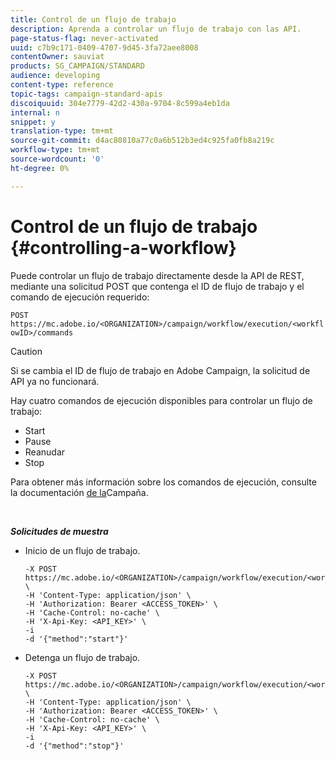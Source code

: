 ```yaml
---
title: Control de un flujo de trabajo
description: Aprenda a controlar un flujo de trabajo con las API.
page-status-flag: never-activated
uuid: c7b9c171-0409-4707-9d45-3fa72aee8008
contentOwner: sauviat
products: SG_CAMPAIGN/STANDARD
audience: developing
content-type: reference
topic-tags: campaign-standard-apis
discoiquuid: 304e7779-42d2-430a-9704-8c599a4eb1da
internal: n
snippet: y
translation-type: tm+mt
source-git-commit: d4ac80810a77c0a6b512b3ed4c925fa0fb8a219c
workflow-type: tm+mt
source-wordcount: '0'
ht-degree: 0%

---
```



# Control de un flujo de trabajo {#controlling-a-workflow}

Puede controlar un flujo de trabajo directamente desde la API de REST, mediante una solicitud POST que contenga el ID de flujo de trabajo y el comando de ejecución requerido:

`POST https://mc.adobe.io/<ORGANIZATION>/campaign/workflow/execution/<workflowID>/commands`

>[!CAUTION]
>
>Si se cambia el ID de flujo de trabajo en Adobe Campaign, la solicitud de API ya no funcionará.

Hay cuatro comandos de ejecución disponibles para controlar un flujo de trabajo:

* Start
* Pause
* Reanudar
* Stop

Para obtener más información sobre los comandos de ejecución, consulte la documentación [de la](https://docs.adobe.com/content/help/en/campaign-standard/using/managing-processes-and-data/executing-a-workflow/about-workflow-execution.html)Campaña.

<br/>

***Solicitudes de muestra***

* Inicio de un flujo de trabajo.

   ```
   -X POST https://mc.adobe.io/<ORGANIZATION>/campaign/workflow/execution/<workflowID>/commands \
   -H 'Content-Type: application/json' \
   -H 'Authorization: Bearer <ACCESS_TOKEN>' \
   -H 'Cache-Control: no-cache' \
   -H 'X-Api-Key: <API_KEY>' \
   -i
   -d '{"method":"start"}'
   ```

   <!-- + réponse -->

* Detenga un flujo de trabajo.

   ```
   -X POST https://mc.adobe.io/<ORGANIZATION>/campaign/workflow/execution/<workflowID>/commands \
   -H 'Content-Type: application/json' \
   -H 'Authorization: Bearer <ACCESS_TOKEN>' \
   -H 'Cache-Control: no-cache' \
   -H 'X-Api-Key: <API_KEY>' \
   -i
   -d '{"method":"stop"}'
   ```

   <!-- + réponse -->
